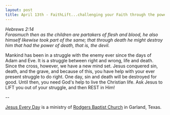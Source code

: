 ```yaml
---
layout: post
title: April 13th - FaithLift...challenging your Faith through the power of
---
```


_Hebrews 2:14  
Forasmuch then as the children are partakers of flesh and blood, he
also himself likewise took part of the same; that through death he
might destroy him that had the power of death, that is, the devil._

Mankind has been in a struggle with the enemy ever since the days
of Adam and Eve. It is a struggle between right and wrong, life and
death. Since the cross, however, we have a new mind set. Jesus
conquered sin, death, and the grave, and because of this, you have
help with your ever present struggle to do right. One day, sin and
death will be destroyed for good. Until then, you need God's help to
live the Christian life. Ask Jesus to LIFT you out of your struggle,
and then REST in Him!

 --

<a href=http://jesuseveryday.net>Jesus Every Day</a> is a ministry of <a href=http://rodgersbaptist.net>Rodgers Baptist Church</a> in Garland, Texas.
